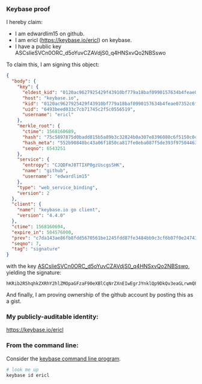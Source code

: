 ### Keybase proof

I hereby claim:

  * I am edwardlim15 on github.
  * I am ericl (https://keybase.io/ericl) on keybase.
  * I have a public key ASCslieSVCn0ORC_d5oYuvCZAVdjS0_q4HNSxvQo2NBSswo

To claim this, I am signing this object:

```json
{
  "body": {
    "key": {
      "eldest_kid": "0120ac9627925429f43910bf779a18baf0990157634b4feae07352c6f428d8d052b30a",
      "host": "keybase.io",
      "kid": "0120ac9627925429f43910bf779a18baf0990157634b4feae07352c6f428d8d052b30a",
      "uid": "6493beed033c7cb71745c2f5c0556519",
      "username": "ericl"
    },
    "merkle_root": {
      "ctime": 1568160689,
      "hash": "75c5897875d0badd815b5a89b3c32824b0a307e8396080c6f5150c0c3e841490469740d97328309554bbd7e5af76ddb81298a84807446bcdb5a64795b3d50e75",
      "hash_meta": "552b90848bc43a06f1850ca817fe0eba087f5de393f975044637d226b7882ae2",
      "seqno": 6543251
    },
    "service": {
      "entropy": "CJQDFmJ8TTIXP0gzUscgsSHK",
      "name": "github",
      "username": "edwardlim15"
    },
    "type": "web_service_binding",
    "version": 2
  },
  "client": {
    "name": "keybase.io go client",
    "version": "4.4.0"
  },
  "ctime": 1568160694,
  "expire_in": 504576000,
  "prev": "c7da143ae86fb8fdd5670561be1245fdd87fe3484bb9c3cf6b07f0e247433c56",
  "seqno": 7,
  "tag": "signature"
}
```

with the key [ASCslieSVCn0ORC_d5oYuvCZAVdjS0_q4HNSxvQo2NBSswo](https://keybase.io/ericl), yielding the signature:

```
hKRib2R5hqhkZXRhY2hlZMOpaGFzaF90eXBlCqNrZXnEIwEgrJYnklQp9DkQv3eaGLrwmQFXY0tP6uBzUsb0KNjQUrMKp3BheWxvYWTESpcCB8Qgx9oUOuhvuP3VZwVhvhJF/dh/40hLucPPawfw4kdDPFbEICYebKYjgfp/5s/sPyqVaw9MSkvVcuFNQgf95KDLRDh/AgHCo3NpZ8RA3BTdUVTMIJz+wdzjgiGCx7C4XJ5uLTwcTnyqg1fkcQdz2ymgMP+NUzqsqI83h0RcXkJJQkg+/45nnCraLSdnBKhzaWdfdHlwZSCkaGFzaIKkdHlwZQildmFsdWXEICWI+pCqrEhpYZzXor8dNhAMgnSyiUC/S9V+qi4QQifPo3RhZ80CAqd2ZXJzaW9uAQ==

```

And finally, I am proving ownership of the github account by posting this as a gist.

### My publicly-auditable identity:

https://keybase.io/ericl

### From the command line:

Consider the [keybase command line program](https://keybase.io/download).

```bash
# look me up
keybase id ericl
```
